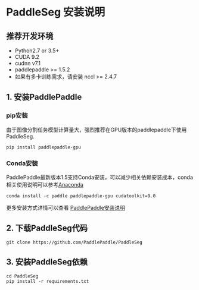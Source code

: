 # PaddleSeg 安装说明

## 推荐开发环境

* Python2.7 or 3.5+
* CUDA 9.2
* cudnn v7.1
* paddlepaddle >= 1.5.2
* 如果有多卡训练需求，请安装 nccl >= 2.4.7


## 1. 安装PaddlePaddle

### pip安装
 
由于图像分割任务模型计算量大，强烈推荐在GPU版本的paddlepaddle下使用PaddleSeg.
 
```
pip install paddlepaddle-gpu
```

### Conda安装
 
PaddlePaddle最新版本1.5支持Conda安装，可以减少相关依赖安装成本，conda相关使用说明可以参考[Anaconda](https://www.anaconda.com/distribution/)
 
```
conda install -c paddle paddlepaddle-gpu cudatoolkit=9.0
```
 
更多安装方式详情可以查看 [PaddlePaddle安装说明](https://www.paddlepaddle.org.cn/documentation/docs/zh/beginners_guide/install/index_cn.html)
 

## 2. 下载PaddleSeg代码
 
```
git clone https://github.com/PaddlePaddle/PaddleSeg
```
 

## 3. 安装PaddleSeg依赖
 
```
cd PaddleSeg
pip install -r requirements.txt
```
